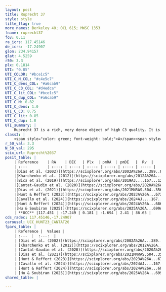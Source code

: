 ```yaml
---
layout: post
title: Ruprecht 37
style: style
title_flag: true
more_names: Berkeley 40; OCL 615; MWSC 1353
fname: ruprecht37
fov: 0.11
ra_icrs: 117.45146
de_icrs: -17.24907
glon: 234.94157
glat: 4.5259
r50: 3.3
plx: 0.1814
UTI: "0.85"
UTI_COLOR: "#bce1c5"
UTI_C_N_COL: "#c4e5c7"
UTI_C_dens_COL: "#a6cab9"
UTI_C_C3_COL: "#d4edca"
UTI_C_lit_COL: "#bce1c5"
UTI_C_dup_COL: "#a6cab9"
UTI_C_N: 0.82
UTI_C_dens: 1.0
UTI_C_C3: 0.75
UTI_C_lit: 0.85
UTI_C_dup: 1.0
UTI_summary: |
    Ruprecht 37 is a rich, very dense object of high C3 quality. It is well-studied in the literature.
class3: |
    <span style="color: green; font-weight: bold;">A</span><span style="color: #FFC300; font-weight: bold;">B</span>
r_50_val: 3.3
N_50_val: 295
scix_url: Ruprecht%2037
posit_table: |
    | Reference    | RA    | DEC   | Plx  | pmRA  | pmDE   |  Rv  |
    | :---         | :---: | :---: | :---: | :---: | :---: | :---: |
    |[Dias et al. (2002)](https://scixplorer.org/abs/2002A%26A...389..871D) | 117.45 | -17.246 | -- | -0.6 | 4.05 | -- |
    |[Kharchenko et al. (2012)](https://scixplorer.org/abs/2012A%26A...543A.156K) | 117.465 | -17.225 | -- | -0.6 | 4.05 | -- |
    |[Bica et al. (2019)](https://scixplorer.org/abs/2019AJ....157...12B) | 117.444 | -17.25 | -- | -- | -- | -- |
    |[Cantat-Gaudin et al. (2020)](https://scixplorer.org/abs/2020A%26A...640A...1C) | 117.452 | -17.249 | 0.195 | -1.7 | 2.417 | -- |
    |[Dias et al. (2021)](https://scixplorer.org/abs/2021MNRAS.504..356D) | 117.455 | -17.255 | 0.209 | -1.708 | 2.418 | -- |
    |[Hunt & Reffert (2023)](https://scixplorer.org/abs/2023A%26A...673A.114H) | 117.45 | -17.248 | 0.178 | -1.682 | 2.404 | 85.937 |
    |[Cavallo et al. (2024)](https://scixplorer.org/abs/2024AJ....167...12C) | 117.45 | -17.25 | 0.182 | -- | -- | -- |
    |[Hunt & Reffert (2024)](https://scixplorer.org/abs/2024A%26A...686A..42H) | 117.45 | -17.248 | 0.178 | -1.682 | 2.404 | 85.937 |
    |[Hu & Soubiran (2025)](https://scixplorer.org/abs/2025A%26A...699A.246H) | 117.45 | -17.25 | -- | -- | -- | -- |
    | **UCC** |117.451 | -17.249 | 0.181 | -1.694 | 2.41 | 86.65 | 
cds_radec: 117.45146,-17.24907
carousel: UCC_HUNT23_CANTAT20
fpars_table: |
    | Reference |  Values |
    | :---  |  :---:  |
    | [Dias et al. (2002)](https://scixplorer.org/abs/2002A%26A...389..871D) | `E(B-V)=0.0, Dist=5250.0, Age=9.48` |
    | [Kharchenko et al. (2012)](https://scixplorer.org/abs/2012A%26A...543A.156K) | `e_bv=0.0, distance=5250, log_age=9.3` |
    | [Cantat-Gaudin et al. (2020)](https://scixplorer.org/abs/2020A%26A...640A...1C) | `AVNN=0.3, DMNN=13.28, AgeNN=9.35` |
    | [Dias et al. (2021)](https://scixplorer.org/abs/2021MNRAS.504..356D) | `Av=0.41, Dist=4809, logage=9.485, [Fe/H]=-0.136` |
    | [Hunt & Reffert (2023)](https://scixplorer.org/abs/2023A%26A...673A.114H) | `AV50=0.231, diffAV50=1.122, MOD50=13.36, logAge50=9.217` |
    | [Cavallo et al. (2024)](https://scixplorer.org/abs/2024AJ....167...12C) | `AV50=1.01, dMod50=12.75, logAge50=9.53, [Fe/H]50=-0.78` |
    | [Hunt & Reffert (2024)](https://scixplorer.org/abs/2024A%26A...686A..42H) | `MassJ=664.958` |
    | [Hu & Soubiran (2025)](https://scixplorer.org/abs/2025A%26A...699A.246H) | `MA22=-0.27, MA23f=-0.44, MA23g=-0.37, MZ23=-0.52, MK24=-0.38, MF24=-0.37` |
shared_table: |
    
---
```

